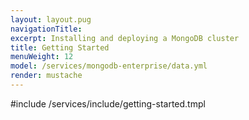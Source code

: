 ```yaml
---
layout: layout.pug
navigationTitle:
excerpt: Installing and deploying a MongoDB cluster
title: Getting Started
menuWeight: 12
model: /services/mongodb-enterprise/data.yml
render: mustache
---
```


#include /services/include/getting-started.tmpl
